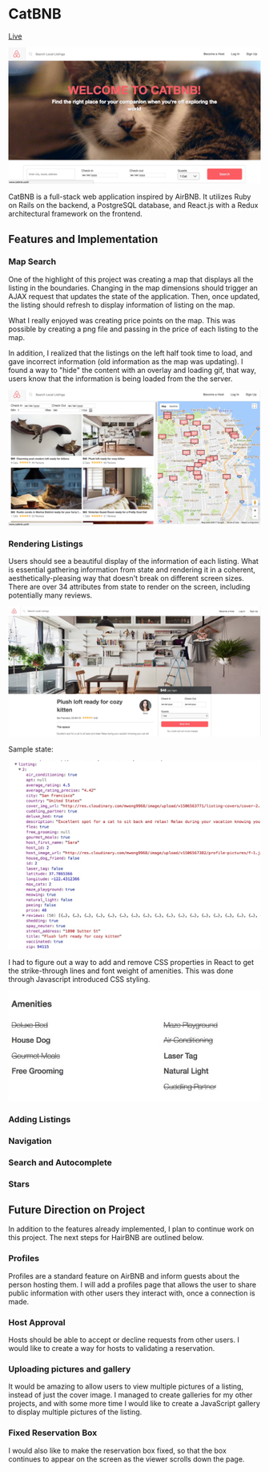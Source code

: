
# CatBNB

[Live](http://catbnb.us)

![Front Page](/public/cover.jpg)

CatBNB is a full-stack web application inspired by AirBNB. It utilizes Ruby on Rails on the backend, a PostgreSQL database, and React.js with a Redux architectural framework on the frontend.

## Features and Implementation

### Map Search

One of the highlight of this project was creating a map that displays all the listing in the boundaries. Changing in the map dimensions should trigger an AJAX request that updates the state of the application. Then, once updated, the listing should refresh to display information of listing on the map.

What I really enjoyed was creating price points on the map. This was possible by creating a png file and passing in the price of each listing to the map.

In addition, I realized that the listings on the left half took time to load, and gave incorrect information (old information as the map was updating). I found a way to "hide" the content with an overlay and loading gif, that way, users know that the information is being loaded from the the server.

![Map Search](/public/map.jpg)

### Rendering Listings

Users should see a beautiful display of the information of each listing. What is essential gathering information from state and rendering it in a coherent, aesthetically-pleasing way that doesn't break on different screen sizes. There are over 34 attributes from state to render on the screen, including potentially many reviews.

![Listing](/public/listing.jpg)

Sample state:

![State](/public/state.jpg)

I had to figure out a way to add and remove CSS properties in React to get the strike-through lines and font weight of amenities. This was done through Javascript introduced CSS styling.

![Amenities](/public/amenities.jpg)

### Adding Listings

### Navigation

### Search and Autocomplete

### Stars

## Future Direction on Project

In addition to the features already implemented, I plan to continue work on this project. The next steps for HairBNB are outlined below.

### Profiles

Profiles are a standard feature on AirBNB and inform guests about the person hosting them. I will add a profiles page that allows the user to share public information with other users they interact with, once a connection is made.

### Host Approval

Hosts should be able to accept or decline requests from other users. I would like to create a way for hosts to validating a reservation.

### Uploading pictures and gallery

It would be amazing to allow users to view multiple pictures of a listing, instead of just the cover image. I managed to create galleries for my other projects, and with some more time I would like to create a JavaScript gallery to display multiple pictures of the listing.

### Fixed Reservation Box

I would also like to make the reservation box fixed, so that the box continues to appear on the screen as the viewer scrolls down the page.
